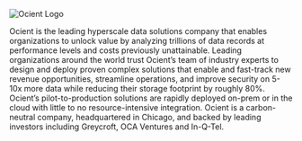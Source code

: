 ![Ocient Logo](/assets/images/ocient_logo_full.jpg|width=100px)

Ocient is the leading hyperscale data solutions company that enables organizations to unlock value by analyzing trillions of data records at performance levels and costs previously unattainable. Leading organizations around the world trust Ocient’s team of industry experts to design and deploy proven complex solutions that enable and fast-track new revenue opportunities, streamline operations, and improve security on 5-10x more data while reducing their storage footprint by roughly 80%. Ocient’s pilot-to-production solutions are rapidly deployed on-prem or in the cloud with little to no resource-intensive integration. Ocient is a carbon-neutral company, headquartered in Chicago, and backed by leading investors including Greycroft, OCA Ventures and In-Q-Tel.
